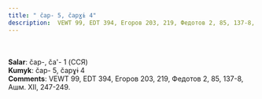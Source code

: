 ```yaml
---
title: " čap- 5, čapɣɨ 4"
description:  VEWT 99, EDT 394, Егоров 203, 219, Федотов 2, 85, 137-8, Ашм. XII, 247-249.
---
```

<strong></strong><br><br>
<strong>Salar</strong>:  čap-, ča'- 1 (ССЯ)<br>
<strong>Kumyk</strong>:  čap- 5, čapɣɨ 4<br>
<strong>Comments</strong>:  VEWT 99, EDT 394, Егоров 203, 219, Федотов 2, 85, 137-8, Ашм. XII, 247-249.<br>


